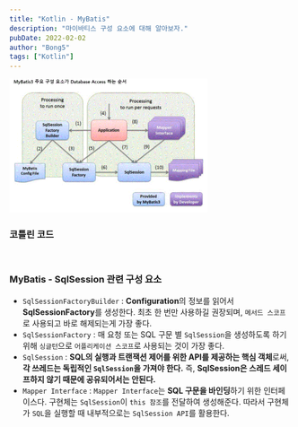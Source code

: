 ```yaml
---
title: "Kotlin - MyBatis"
description: "마이바티스 구성 요소에 대해 알아보자."
pubDate: 2022-02-02
author: "Bong5"
tags: ["Kotlin"]
---
```

<img src="/assets/img/kotlin/img3.GIF" width="70%" height="auto" >

<br>

### 코틀린 코드

<script src="https://gist.github.com/BongHoLee/802f468d0777891a5de094ef2e169462.js"></script>

<br>

### MyBatis - SqlSession 관련 구성 요소

- `SqlSessionFactoryBuilder` : **Configuration**의 정보를 읽어서 **SqlSessionFactory**를 생성한다. 최초 한 번만 사용하길 권장되며, `메서드 스코프`로 사용되고 바로 해제되는게 가장 좋다.
- `SqlSessionFactory` : 매 요청 또는 SQL 구문 별 `SqlSession`을 생성하도록 하기 위해 `싱글턴`으로 `어플리케이션 스코프`로 사용되는 것이 가장 좋다.
- `SqlSession` : **SQL의 실행과 트랜잭션 제어를 위한 API를 제공하는 핵심 객체**로써, **각 쓰레드는 독립적인 `SqlSession`을 가져야 한다.** 즉, **SqlSession은 스레드 세이프하지 않기 때문에 공유되어서는 안된다.**
- `Mapper Interface` : `Mapper Interface`는 **SQL 구문을 바인딩**하기 위한 인터페이스다. 구현체는 `SqlSession`이 `this 참조`를 전달하여 생성해준다. 따라서 구현체가 `SQL`을 실행할 때 내부적으로는 `SqlSession API`를 활용한다.